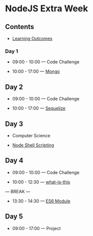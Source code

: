 # NodeJS Extra Week

## Contents

- [Learning Outcomes](./learning-outcomes.md)

### Day 1
- 09:00 - 10:00 — Code Challenge

- 10:00 - 17:00 — [Mongo](https://github.com/GSG-CA/Mongo)

## Day 2

- 09:00 - 10:00 — Code Challenge

- 10:00 - 17:00 — [Sequelize](https://github.com/GSG-CA/Sequelize)

## Day 3

- Computer Science

- [Node Shell Scripting](https://github.com/GSG-CA/Node-Shell-Workshop)
## Day 4

- 09:00 - 10:00 — Code Challenge

- 10:00 -  12:30 — [what-is-this](https://github.com/GSG-CA/what-is-this)

— BREAK —

- 13:30 - 14:30  —  [ES6 Module](https://github.com/GSG-CA/es6-class-intro)

## Day 5

- 09:00 - 17:00 — Project
